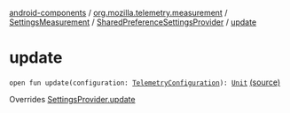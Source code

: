 [android-components](../../../index.md) / [org.mozilla.telemetry.measurement](../../index.md) / [SettingsMeasurement](../index.md) / [SharedPreferenceSettingsProvider](index.md) / [update](./update.md)

# update

`open fun update(configuration: `[`TelemetryConfiguration`](../../../org.mozilla.telemetry.config/-telemetry-configuration/index.md)`): `[`Unit`](https://kotlinlang.org/api/latest/jvm/stdlib/kotlin/-unit/index.html) [(source)](https://github.com/mozilla-mobile/android-components/blob/master/components/service/telemetry/src/main/java/org/mozilla/telemetry/measurement/SettingsMeasurement.java#L50)

Overrides [SettingsProvider.update](../-settings-provider/update.md)

